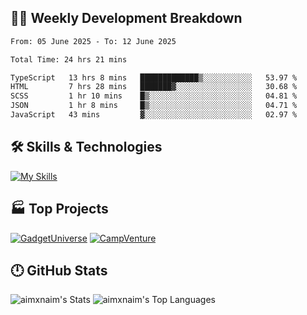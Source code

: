 

## 🧑‍💻 Weekly Development Breakdown

<!--START_SECTION:waka-->

```txt
From: 05 June 2025 - To: 12 June 2025

Total Time: 24 hrs 21 mins

TypeScript   13 hrs 8 mins   █████████████▒░░░░░░░░░░░   53.97 %
HTML         7 hrs 28 mins   ███████▓░░░░░░░░░░░░░░░░░   30.68 %
SCSS         1 hr 10 mins    █▒░░░░░░░░░░░░░░░░░░░░░░░   04.81 %
JSON         1 hr 8 mins     █▒░░░░░░░░░░░░░░░░░░░░░░░   04.71 %
JavaScript   43 mins         ▓░░░░░░░░░░░░░░░░░░░░░░░░   02.97 %
```

<!--END_SECTION:waka-->

## 🛠️ Skills & Technologies

[![My Skills](https://skillicons.dev/icons?i=angular,react,docker,mongodb,nodejs,express,github,bootstrap,prisma,postman,postgres&perline=8)](https://skillicons.dev)

## 🏭 Top Projects

[![GadgetUniverse](https://github-readme-stats.vercel.app/api/pin/?username=aimxnaim&repo=GadgetUniverse&theme=dark)](https://github.com/aimxnaim/GadgetUniverse)
[![CampVenture](https://github-readme-stats.vercel.app/api/pin/?username=aimxnaim&repo=CampVenture&theme=dark)](https://github.com/aimxnaim/CampVenture)

## 🕛 GitHub Stats

![aimxnaim's Stats](https://github-readme-stats.vercel.app/api?username=aimxnaim&theme=tokyonight&show_icons=true&hide_border=true&count_private=true)
![aimxnaim's Top Languages](https://github-readme-stats.vercel.app/api/top-langs/?username=aimxnaim&theme=tokyonight&show_icons=true&hide_border=true&layout=compact)




